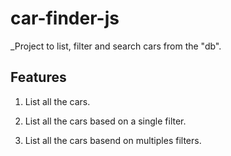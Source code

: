 # car-finder-js

_Project to list, filter and search cars from the "db".

## Features

1. List all the cars.

2. List all the cars based on a single filter.

3. List all the cars basend on multiples filters.